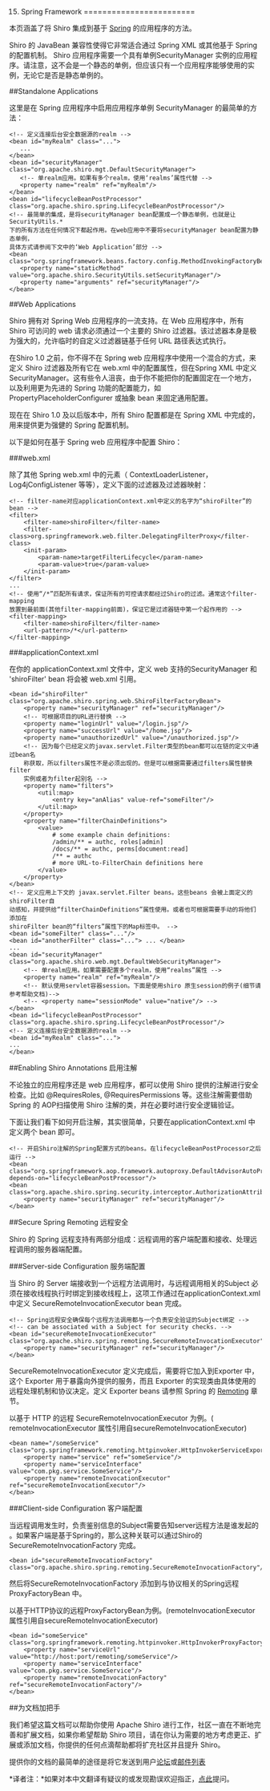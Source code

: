 15. Spring Framework
========================

本页涵盖了将 Shiro 集成到基于 [Spring](http://www.springframework.org/) 的应用程序的方法。

Shiro 的 JavaBean 兼容性使得它非常适合通过 Spring XML 或其他基于 Spring 的配置机制。 Shiro 应用程序需要一个具有单例SecurityManager 实例的应用程序。请注意，这不会是一个静态的单例，但应该只有一个应用程序能够使用的实例，无论它是否是静态单例的。

##Standalone Applications

这里是在 Spring 应用程序中启用应用程序单例 SecurityManager 的最简单的方法：

	<!-- 定义连接后台安全数据源的realm -->
	<bean id="myRealm" class="...">
	   ...
	</bean>
	<bean id="securityManager" class="org.apache.shiro.mgt.DefaultSecurityManager">
	   <!-- 单realm应用。如果有多个realm，使用‘realms’属性代替 -->
	   <property name="realm" ref="myRealm"/>
	</bean>
	<bean id="lifecycleBeanPostProcessor" class="org.apache.shiro.spring.LifecycleBeanPostProcessor"/>
	<!-- 最简单的集成，是将securityManager bean配置成一个静态单例，也就是让            SecurityUtils.* 
	下的所有方法在任何情况下都起作用。在web应用中不要将securityManager bean配置为静态单例，
	具体方式请参阅下文中的‘Web Application’部分 -->
	<bean class="org.springframework.beans.factory.config.MethodInvokingFactoryBean">
	   <property name="staticMethod" value="org.apache.shiro.SecurityUtils.setSecurityManager"/>
	   <property name="arguments" ref="securityManager"/>
	</bean>

##Web Applications

Shiro 拥有对 Spring Web 应用程序的一流支持。在 Web 应用程序中，所有 Shiro 可访问的 web 请求必须通过一个主要的 Shiro 过滤器。该过滤器本身是极为强大的，允许临时的自定义过滤器链基于任何 URL 路径表达式执行。

在Shiro 1.0 之前，你不得不在 Spring web 应用程序中使用一个混合的方式，来定义 Shiro 过滤器及所有它在 web.xml 中的配置属性，但在Spring XML 中定义 SecurityManager。这有些令人沮丧，由于你不能把你的配置固定在一个地方，以及利用更为先进的 Spring 功能的配置能力，如 PropertyPlaceholderConfigurer 或抽象 bean 来固定通用配置。

现在在 Shiro 1.0 及以后版本中，所有 Shiro 配置都是在 Spring XML 中完成的，用来提供更为强健的 Spring 配置机制。

以下是如何在基于 Spring web 应用程序中配置 Shiro：

###web.xml

除了其他 Spring web.xml 中的元素（ ContextLoaderListener，Log4jConfigListener 等等），定义下面的过滤器及过滤器映射：

	<!-- filter-name对应applicationContext.xml中定义的名字为“shiroFilter”的bean -->
	<filter>
	    <filter-name>shiroFilter</filter-name>
	    <filter-class>org.springframework.web.filter.DelegatingFilterProxy</filter-class>
	    <init-param>
	        <param-name>targetFilterLifecycle</param-name>
	        <param-value>true</param-value>
	    </init-param>
	</filter>
	...
	<!-- 使用“/*”匹配所有请求，保证所有的可控请求都经过Shiro的过滤。通常这个filter-mapping
	放置到最前面(其他filter-mapping前面)，保证它是过滤器链中第一个起作用的 -->
	<filter-mapping>
	    <filter-name>shiroFilter</filter-name>
	    <url-pattern>/*</url-pattern>
	</filter-mapping>

###applicationContext.xml

在你的 applicationContext.xml 文件中，定义 web 支持的SecurityManager 和 'shiroFilter' bean 将会被 web.xml 引用。

	<bean id="shiroFilter" class="org.apache.shiro.spring.web.ShiroFilterFactoryBean">
	    <property name="securityManager" ref="securityManager"/>
	    <!-- 可根据项目的URL进行替换 -->
	    <property name="loginUrl" value="/login.jsp"/>
	    <property name="successUrl" value="/home.jsp"/>
	    <property name="unauthorizedUrl" value="/unauthorized.jsp"/> 
	    <!-- 因为每个已经定义的javax.servlet.Filter类型的bean都可以在链的定义中通过bean名
	    称获取，所以filters属性不是必须出现的。但是可以根据需要通过filters属性替换filter
	    实例或者为filter起别名 -->
	    <property name="filters">
	        <util:map>
	            <entry key="anAlias" value-ref="someFilter"/>
	        </util:map>
	    </property> 
	    <property name="filterChainDefinitions">
	        <value>
	            # some example chain definitions:
	            /admin/** = authc, roles[admin]
	            /docs/** = authc, perms[document:read]
	            /** = authc
	            # more URL-to-FilterChain definitions here
	        </value>
	    </property>
	</bean>
	<!-- 定义应用上下文的 javax.servlet.Filter beans。这些beans 会被上面定义的shiroFilter自
	动感知，并提供给“filterChainDefinitions”属性使用。或者也可根据需要手动的将他们添加在
	shiroFilter bean的“filters”属性下的Map标签中。 -->
	<bean id="someFilter" class="..."/>
	<bean id="anotherFilter" class="..."> ... </bean>
	...
	<bean id="securityManager" class="org.apache.shiro.web.mgt.DefaultWebSecurityManager">
	    <!-- 单realm应用。如果需要配置多个realm，使用“realms”属性 -->
	    <property name="realm" ref="myRealm"/>
	    <!-- 默认使用servlet容器session。下面是使用shiro 原生session的例子(细节请参考帮助文档)-->
	    <!-- <property name="sessionMode" value="native"/> -->
	</bean>
	<bean id="lifecycleBeanPostProcessor" class="org.apache.shiro.spring.LifecycleBeanPostProcessor"/>
	<!-- 定义连接后台安全数据源的realm -->
	<bean id="myRealm" class="...">
	...
	</bean>

##Enabling Shiro Annotations 启用注解

不论独立的应用程序还是 web 应用程序，都可以使用 Shiro 提供的注解进行安全检查。比如 @RequiresRoles, @RequiresPermissions 等。这些注解需要借助 Spring 的 AOP扫描使用 Shiro 注解的类，并在必要时进行安全逻辑验证。

下面让我们看下如何开启注解，其实很简单，只要在applicationContext.xml 中定义两个 bean 即可。

	<!-- 开启Shiro注解的Spring配置方式的beans。在lifecycleBeanPostProcessor之后运行 -->
	<bean class="org.springframework.aop.framework.autoproxy.DefaultAdvisorAutoProxyCreator" depends-on="lifecycleBeanPostProcessor"/>
	<bean class="org.apache.shiro.spring.security.interceptor.AuthorizationAttributeSourceAdvisor">
	    <property name="securityManager" ref="securityManager"/>
	</bean>

##Secure Spring Remoting 远程安全

Shiro 的 Spring 远程支持有两部分组成：远程调用的客户端配置和接收、处理远程调用的服务器端配置。

###Server-side Configuration 服务端配置

当 Shiro 的 Server 端接收到一个远程方法调用时，与远程调用相关的Subject 必须在接收线程执行时绑定到接收线程上，这项工作通过在applicationContext.xml 中定义 SecureRemoteInvocationExecutor bean 完成。

	<!-- Spring远程安全确保每个远程方法调用都与一个负责安全验证的Subject绑定 -->
	<!-- can be associated with a Subject for security checks. -->
	<bean id="secureRemoteInvocationExecutor" class="org.apache.shiro.spring.remoting.SecureRemoteInvocationExecutor">
	    <property name="securityManager" ref="securityManager"/>
	</bean>

SecureRemoteInvocationExecutor 定义完成后，需要将它加入到Exporter 中，这个 Exporter 用于暴露向外提供的服务，而且 Exporter 的实现类由具体使用的远程处理机制和协议决定。定义 Exporter beans 请参照 Spring 的 [Remoting](http://static.springsource.org/spring/docs/2.5.x/reference/remoting.html) 章节。

以基于 HTTP 的远程 SecureRemoteInvocationExecutor 为例。( remoteInvocationExecutor 属性引用自secureRemoteInvocationExecutor)

	<bean name="/someService" class="org.springframework.remoting.httpinvoker.HttpInvokerServiceExporter">
	    <property name="service" ref="someService"/>
	    <property name="serviceInterface" value="com.pkg.service.SomeService"/>
	    <property name="remoteInvocationExecutor" ref="secureRemoteInvocationExecutor"/>
	</bean>

###Client-side Configuration 客户端配置

当远程调用发生时，负责鉴别信息的Subject需要告知server远程方法是谁发起的 。如果客户端是基于Spring的，那么这种关联可以通过Shiro的SecureRemoteInvocationFactory 完成。

	<bean id="secureRemoteInvocationFactory" class="org.apache.shiro.spring.remoting.SecureRemoteInvocationFactory"/>

然后将SecureRemoteInvocationFactory 添加到与协议相关的Spring远程ProxyFactoryBean 中。

以基于HTTP协议的远程ProxyFactoryBean为例。(remoteInvocationExecutor 属性引用自secureRemoteInvocationExecutor)

	<bean id="someService" class="org.springframework.remoting.httpinvoker.HttpInvokerProxyFactoryBean">
	    <property name="serviceUrl" value="http://host:port/remoting/someService"/>
	    <property name="serviceInterface" value="com.pkg.service.SomeService"/>
	    <property name="remoteInvocationFactory" ref="secureRemoteInvocationFactory"/>
	</bean>

##为文档加把手

我们希望这篇文档可以帮助你使用 Apache Shiro 进行工作，社区一直在不断地完善和扩展文档，如果你希望帮助 Shiro 项目，请在你认为需要的地方考虑更正、扩展或添加文档，你提供的任何点滴帮助都将扩充社区并且提升 Shiro。

提供你的文档的最简单的途径是将它发送到用户[论坛](http://shiro-user.582556.n2.nabble.com/)或[邮件列表](http://shiro.apache.org/mailing-lists.html)

*译者注：*如果对本中文翻译有疑议的或发现勘误欢迎指正，[点此](https://github.com/waylau/apache-shiro-1.2.x-reference/issues)提问。

 

